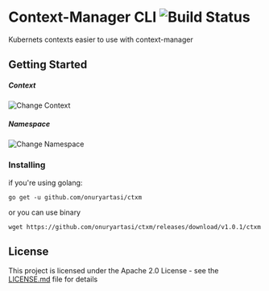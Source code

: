 # Context-Manager CLI ![Build Status](https://travis-ci.com/onuryartasi/context-manager.svg?token=zpyDYUNhQXWhaS5e4685&branch=release)

Kubernets contexts easier to use with context-manager

## Getting Started

##### Context

![Change Context](https://github.com/onuryartasi/ctxm/blob/master/img/context.svg)

##### Namespace

![Change Namespace](https://github.com/onuryartasi/ctxm/blob/master/img/namespace.svg)

### Installing

if you're using golang:

```
go get -u github.com/onuryartasi/ctxm
```

or you can use binary 

```
wget https://github.com/onuryartasi/ctxm/releases/download/v1.0.1/ctxm
```


## License

This project is licensed under the Apache 2.0 License - see the [LICENSE.md](LICENSE.md) file for details
